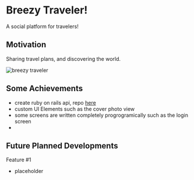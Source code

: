 # Breezy Traveler!

A social platform for travelers!

## Motivation

Sharing travel plans, and discovering the world. 

![breezy traveler](https://user-images.githubusercontent.com/1758210/41187117-e2eeda9c-6b57-11e8-86d2-147544b385c4.png)

## Some Achievements

- create ruby on rails api, repo [here](https://github.com/Breezy-Traveler/Breezy-api)
- custom UI Elements such as the cover photo view
- some screens are written completely progrogramically such as the login screen
- 

## Future Planned Developments

Feature #1
- placeholder
